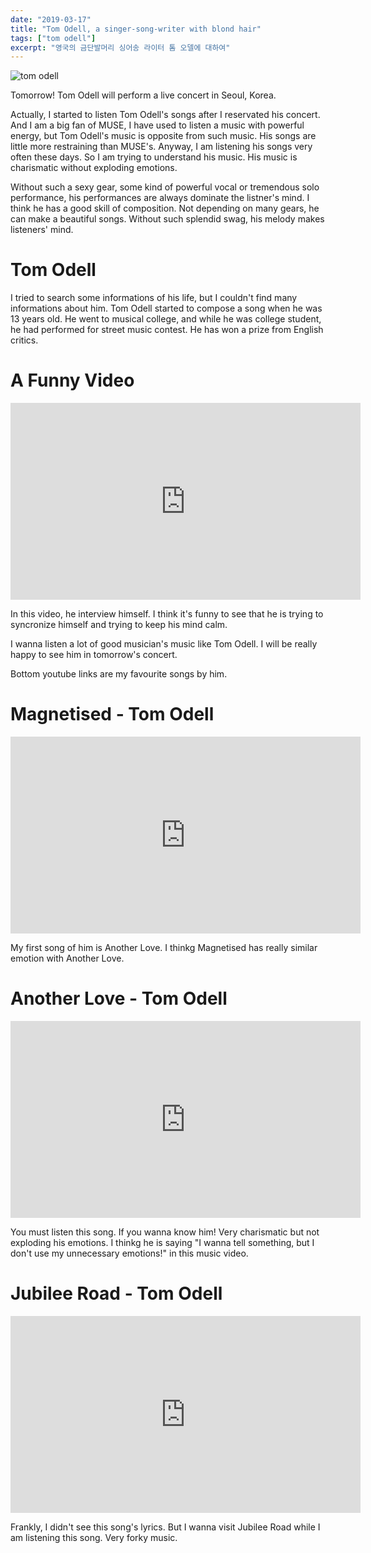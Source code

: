 ```yaml
---
date: "2019-03-17"
title: "Tom Odell, a singer-song-writer with blond hair"
tags: ["tom odell"]
excerpt: "영국의 금단발머리 싱어송 라이터 톰 오델에 대하여"
---
```


![tom odell](http://wallpapersdsc.net/wp-content/uploads/2016/10/Tom-Odell-Wallpaper.jpg)

Tomorrow! Tom Odell will perform a live concert in Seoul, Korea.

Actually, I started to listen Tom Odell's songs after I reservated his concert.
And I am a big fan of MUSE, I have used to listen a music with powerful energy, but Tom Odell's music is opposite from such music. His songs are little more restraining than MUSE's.
Anyway, I am listening his songs very often these days. So I am trying to understand his music. His music is charismatic without exploding emotions.

Without such a sexy gear, some kind of powerful vocal or tremendous solo performance, his performances are always dominate the listner's mind.
I think he has a good skill of composition. Not depending on many gears, he can make a beautiful songs. Without such splendid swag, his melody makes listeners' mind.

# Tom Odell

I tried to search some informations of his life, but I couldn't find many informations about him.
Tom Odell started to compose a song when he was 13 years old.
He went to musical college, and while he was college student, he had performed for street music contest.
He has won a prize from English critics.

# A Funny Video

<iframe width="560" height="315" src="https://www.youtube.com/embed/1nbDVi8oqLQ" frameborder="0" allow="accelerometer; autoplay; encrypted-media; gyroscope; picture-in-picture" allowfullscreen></iframe>

In this video, he interview himself. I think it's funny to see that he is trying to syncronize himself and trying to keep his mind calm.

I wanna listen a lot of good musician's music like Tom Odell.
I will be really happy to see him in tomorrow's concert.

Bottom youtube links are my favourite songs by him.

# Magnetised - Tom Odell

<iframe width="560" height="315" src="https://www.youtube.com/embed/4fgzu9Fo66Y" frameborder="0" allow="accelerometer; autoplay; encrypted-media; gyroscope; picture-in-picture" allowfullscreen></iframe>

My first song of him is Another Love. I thinkg Magnetised has really similar emotion with Another Love.

# Another Love - Tom Odell

<iframe width="560" height="315" src="https://www.youtube.com/embed/MwpMEbgC7DA" frameborder="0" allow="accelerometer; autoplay; encrypted-media; gyroscope; picture-in-picture" allowfullscreen></iframe>

You must listen this song. If you wanna know him!
Very charismatic but not exploding his emotions.
I thinkg he is saying "I wanna tell something, but I don't use my unnecessary emotions!" in this music video.

# Jubilee Road - Tom Odell

<iframe width="560" height="315" src="https://www.youtube.com/embed/tWgcpjJqUkA" frameborder="0" allow="accelerometer; autoplay; encrypted-media; gyroscope; picture-in-picture" allowfullscreen></iframe>

Frankly, I didn't see this song's lyrics. But I wanna visit Jubilee Road while I am listening this song.
Very forky music.
